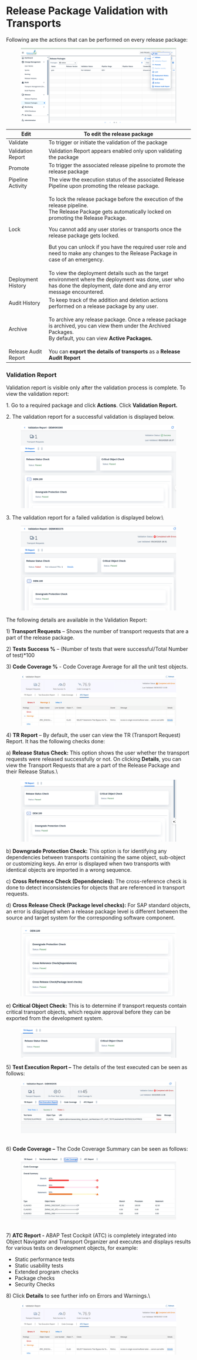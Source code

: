 # Release Package Validation with Transports

Following are the actions that can be performed on every release package:

<figure><img src="../../.gitbook/assets/image (1) (1) (1) (1) (1) (1) (1) (1) (1) (1) (1) (1) (1) (1) (1) (1) (1) (1) (1) (1) (1) (1) (1) (1) (1).png" alt=""><figcaption></figcaption></figure>

| Edit                  | To edit the release package                                                                                                                                                                                                                                                                                                                                                                                    |
| --------------------- | -------------------------------------------------------------------------------------------------------------------------------------------------------------------------------------------------------------------------------------------------------------------------------------------------------------------------------------------------------------------------------------------------------------- |
| Validate              | To trigger or initiate the validation of the package                                                                                                                                                                                                                                                                                                                                                           |
| Validation Report     | Validation Report appears enabled only upon validating the package                                                                                                                                                                                                                                                                                                                                             |
| Promote               | To trigger the associated release pipeline to promote the release package                                                                                                                                                                                                                                                                                                                                      |
| Pipeline Activity     | The view the execution status of the associated Release Pipeline upon promoting the release package.                                                                                                                                                                                                                                                                                                           |
| Lock                  | <p>To lock the release package before the execution of the release pipeline.<br>The Release Package gets automatically locked on promoting the Release Package.<br></p><p>You cannot add any user stories or transports once the release package gets locked.<br></p><p>But you can unlock if you have the required user role and need to make any changes to the Release Package in case of an emergency.</p> |
| Deployment History    | To view the deployment details such as the target environment where the deployment was done, user who has done the deployment, date done and any error message encountered.                                                                                                                                                                                                                                    |
| Audit History         | To keep track of the addition and deletion actions performed on a release package by any user.                                                                                                                                                                                                                                                                                                                 |
| Archive               | <p>To archive any release package. Once a release package is archived, you can view them under the Archived Packages.<br>By default, you can view <strong>Active Packages.</strong></p>                                                                                                                                                                                                                        |
| Release Audit Report  | You can **export the details of transports** as a **Release Audit Report**                                                                                                                                                                                                                                                                                                                                     |

### **Validation Report**

Validation report is visible only after the validation process is complete. To view the validation report:

1\. Go to a required package and click **Actions**. Click **Validation Report.**

2\. The validation report for a successful validation is displayed below.

<figure><img src="../../.gitbook/assets/image (1132).png" alt=""><figcaption></figcaption></figure>

3\. The validation report for a failed validation is displayed below:\


<figure><img src="../../.gitbook/assets/image (1130).png" alt=""><figcaption></figcaption></figure>

The following details are available in the Validation Report:

1\) **Transport Requests** – Shows the number of transport requests that are a part of the release package.

2\) **Tests Success %** – (Number of tests that were successful/Total Number of test)\*100

3\) **Code Coverage %** - Code Coverage Average for all the unit test objects.

<figure><img src="../../.gitbook/assets/image (1135).png" alt=""><figcaption></figcaption></figure>

4\) **TR Report** – By default, the user can view the TR (Transport Request) Report. It has the following checks done:

a) **Release Status Check:** This option shows the user whether the transport requests were released successfully or not. On clicking **Details**, you can view the Transport Requests that are a part of the Release Package and their Release Status.\


<figure><img src="../../.gitbook/assets/image (1133).png" alt=""><figcaption></figcaption></figure>

b) **Downgrade Protection Check:** This option is for identifying any dependencies between transports containing the same object, sub-object or customizing keys. An error is displayed when two transports with identical objects are imported in a wrong sequence.

c) **Cross Reference Check (Dependencies):** The cross-reference check is done to detect inconsistencies for objects that are referenced in transport requests.

d) **Cross Release Check (Package level checks):** For SAP standard objects, an error is displayed when a release package level is different between the source and target system for the corresponding software component.

<figure><img src="../../.gitbook/assets/image (1140).png" alt=""><figcaption></figcaption></figure>

e) **Critical Object Check:** This is to determine if transport requests contain critical transport objects, which require approval before they can be exported from the development system.

<figure><img src="../../.gitbook/assets/image (1141).png" alt=""><figcaption></figcaption></figure>

5\) **Test Execution Report –** The details of the test executed can be seen as follows:

<figure><img src="../../.gitbook/assets/image (1137).png" alt=""><figcaption></figcaption></figure>

\
6\) **Code Coverage –** The Code Coverage Summary can be seen as follows:

<figure><img src="../../.gitbook/assets/image (1139).png" alt=""><figcaption></figcaption></figure>

\
7\) **ATC Report -** ABAP Test Cockpit (ATC) is completely integrated into Object Navigator and Transport Organizer and executes and displays results for various tests on development objects, for example:

* Static performance tests
* Static usability tests
* Extended program checks
* Package checks
* Security Checks

8\) Click **Details** to see further info on Errors and Warnings.\


<figure><img src="../../.gitbook/assets/image (363).png" alt=""><figcaption></figcaption></figure>

